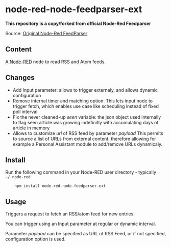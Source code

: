 node-red-node-feedparser-ext
============================

**This repository is a copy/forked from official Node-Red Feedparser**

Source: <a href="https://github.com/node-red/node-red-nodes/tree/master/social/feedparser">Original Node-Red FeedParser</a>

Content
-------

A <a href="http://nodered.org" target="_new">Node-RED</a> node to read RSS and Atom feeds.

Changes
-------

* Add Input parameter: allows to trigger externaly, and allows dynamic configuration
* Remove internal timer and matching option: 
This lets input node to trigger fetch, which enables use case like scheduling instead of fixed poll interval.
* Fix the never cleaned-up *seen* variable: the json object used internally to flag seen article was growing indefinitly with accumulating days of article in memory
* Allows to customize *url* of RSS feed by parameter *payload*
This permits to source a list of URLs from external content, therefore allowing for example a Personal Assistant module to add/remove URLs dynamicaly.

Install
-------

Run the following command in your Node-RED user directory - typically `~/.node-red`

        npm install node-red-node-feedparser-ext

Usage
-----

Triggers a request to fetch an RSS/atom feed for new entries.

You can trigger using an Input parameter at regular or dynamic interval.

Parameter *payload* can be specified as URL of RSS Feed, or if not specified, configuration option is used.
